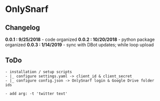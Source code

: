 # OnlySnarf  

## Changelog  
**0.0.1 : 9/25/2018**
	- code organized
**0.0.2 : 10/20/2018**
	- python package organized
**0.0.3 : 1/14/2019**
	- sync with DBot updates; while loop upload

## ToDo
	- installation / setup scripts  
	- |_ configure settings.yaml -> client_id & client_secret
	- |_ configure config.json -> OnlySnarf login & Google Drive folder ids

	- add arg: -t 'twitter text'
